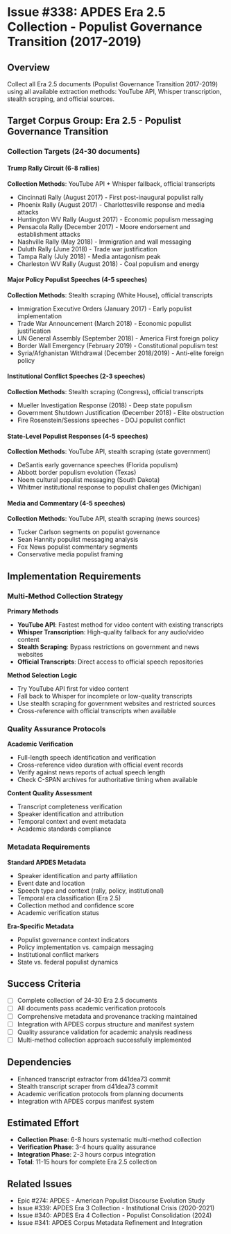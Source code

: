 # Issue #338: APDES Era 2.5 Collection - Populist Governance Transition (2017-2019)

## Overview
Collect all Era 2.5 documents (Populist Governance Transition 2017-2019) using all available extraction methods: YouTube API, Whisper transcription, stealth scraping, and official sources.

## Target Corpus Group: Era 2.5 - Populist Governance Transition

### Collection Targets (24-30 documents)

#### Trump Rally Circuit (6-8 rallies)
**Collection Methods**: YouTube API + Whisper fallback, official transcripts
- Cincinnati Rally (August 2017) - First post-inaugural populist rally
- Phoenix Rally (August 2017) - Charlottesville response and media attacks
- Huntington WV Rally (August 2017) - Economic populism messaging
- Pensacola Rally (December 2017) - Moore endorsement and establishment attacks
- Nashville Rally (May 2018) - Immigration and wall messaging
- Duluth Rally (June 2018) - Trade war justification
- Tampa Rally (July 2018) - Media antagonism peak
- Charleston WV Rally (August 2018) - Coal populism and energy

#### Major Policy Populist Speeches (4-5 speeches)
**Collection Methods**: Stealth scraping (White House), official transcripts
- Immigration Executive Orders (January 2017) - Early populist implementation
- Trade War Announcement (March 2018) - Economic populist justification
- UN General Assembly (September 2018) - America First foreign policy
- Border Wall Emergency (February 2019) - Constitutional populism test
- Syria/Afghanistan Withdrawal (December 2018/2019) - Anti-elite foreign policy

#### Institutional Conflict Speeches (2-3 speeches)
**Collection Methods**: Stealth scraping (Congress), official transcripts
- Mueller Investigation Response (2018) - Deep state populism
- Government Shutdown Justification (December 2018) - Elite obstruction
- Fire Rosenstein/Sessions speeches - DOJ populist conflict

#### State-Level Populist Responses (4-5 speeches)
**Collection Methods**: YouTube API, stealth scraping (state government)
- DeSantis early governance speeches (Florida populism)
- Abbott border populism evolution (Texas)
- Noem cultural populist messaging (South Dakota)
- Whitmer institutional response to populist challenges (Michigan)

#### Media and Commentary (4-5 speeches)
**Collection Methods**: YouTube API, stealth scraping (news sources)
- Tucker Carlson segments on populist governance
- Sean Hannity populist messaging analysis
- Fox News populist commentary segments
- Conservative media populist framing

## Implementation Requirements

### Multi-Method Collection Strategy
**Primary Methods**
- **YouTube API**: Fastest method for video content with existing transcripts
- **Whisper Transcription**: High-quality fallback for any audio/video content
- **Stealth Scraping**: Bypass restrictions on government and news websites
- **Official Transcripts**: Direct access to official speech repositories

**Method Selection Logic**
- Try YouTube API first for video content
- Fall back to Whisper for incomplete or low-quality transcripts
- Use stealth scraping for government websites and restricted sources
- Cross-reference with official transcripts when available

### Quality Assurance Protocols
**Academic Verification**
- Full-length speech identification and verification
- Cross-reference video duration with official event records
- Verify against news reports of actual speech length
- Check C-SPAN archives for authoritative timing when available

**Content Quality Assessment**
- Transcript completeness verification
- Speaker identification and attribution
- Temporal context and event metadata
- Academic standards compliance

### Metadata Requirements
**Standard APDES Metadata**
- Speaker identification and party affiliation
- Event date and location
- Speech type and context (rally, policy, institutional)
- Temporal era classification (Era 2.5)
- Collection method and confidence score
- Academic verification status

**Era-Specific Metadata**
- Populist governance context indicators
- Policy implementation vs. campaign messaging
- Institutional conflict markers
- State vs. federal populist dynamics

## Success Criteria
- [ ] Complete collection of 24-30 Era 2.5 documents
- [ ] All documents pass academic verification protocols
- [ ] Comprehensive metadata and provenance tracking maintained
- [ ] Integration with APDES corpus structure and manifest system
- [ ] Quality assurance validation for academic analysis readiness
- [ ] Multi-method collection approach successfully implemented

## Dependencies
- Enhanced transcript extractor from d41dea73 commit
- Stealth transcript scraper from d41dea73 commit
- Academic verification protocols from planning documents
- Integration with APDES corpus manifest system

## Estimated Effort
- **Collection Phase**: 6-8 hours systematic multi-method collection
- **Verification Phase**: 3-4 hours quality assurance
- **Integration Phase**: 2-3 hours corpus integration
- **Total**: 11-15 hours for complete Era 2.5 collection

## Related Issues
- Epic #274: APDES - American Populist Discourse Evolution Study
- Issue #339: APDES Era 3 Collection - Institutional Crisis (2020-2021)
- Issue #340: APDES Era 4 Collection - Populist Consolidation (2024)
- Issue #341: APDES Corpus Metadata Refinement and Integration 